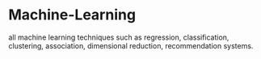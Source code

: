 # Machine-Learning
all machine learning techniques such as regression, classification, clustering, association, dimensional reduction, recommendation systems.
